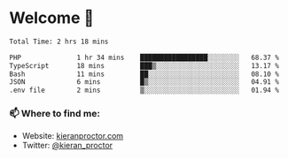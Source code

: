 # Welcome 🦘

<!--START_SECTION:waka-->

```txt
Total Time: 2 hrs 18 mins

PHP              1 hr 34 mins    █████████████████░░░░░░░░   68.37 %
TypeScript       18 mins         ███▒░░░░░░░░░░░░░░░░░░░░░   13.17 %
Bash             11 mins         ██░░░░░░░░░░░░░░░░░░░░░░░   08.10 %
JSON             6 mins          █▒░░░░░░░░░░░░░░░░░░░░░░░   04.91 %
.env file        2 mins          ▒░░░░░░░░░░░░░░░░░░░░░░░░   01.94 %
```

<!--END_SECTION:waka-->

### 📫 Where to find me:

-   Website: [kieranproctor.com](https://kieranproctor.com/)
-   Twitter: [@kieran_proctor](https://twitter.com/kieran_proctor)
